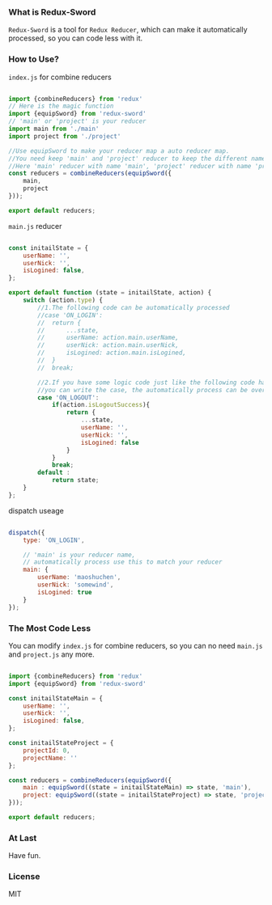 ### What is Redux-Sword

`Redux-Sword` is a tool for `Redux Reducer`, which can make it automatically processed, so you can code less with it.

### How to Use?

`index.js` for combine reducers

```js

import {combineReducers} from 'redux'
// Here is the magic function
import {equipSword} from 'redux-sword'
// 'main' or 'project' is your reducer
import main from './main'
import project from './project'

//Use equipSword to make your reducer map a auto reducer map.
//You need keep 'main' and 'project' reducer to keep the different names.
//Here 'main' reducer with name 'main', 'project' reducer with name 'project', so, it's ok.
const reducers = combineReducers(equipSword({
    main,
    project
}));

export default reducers;

```

`main.js` reducer

```js

const initailState = {
    userName: '',
    userNick: '',
    isLogined: false,
};

export default function (state = initailState, action) {
    switch (action.type) {
    	//1.The following code can be automatically processed
    	//case 'ON_LOGIN':
    	//	return {
    	//		...state,
    	//		userName: action.main.userName,
    	//		userNick: action.main.userNick,
    	//		isLogined: action.main.isLogined,
    	//	}
    	//	break;

    	//2.If you have some logic code just like the following code has 'if(action.isLogoutSuccess)', 
    	//you can write the case, the automatically process can be override.
    	case 'ON_LOGOUT':
    		if(action.isLogoutSuccess){
	    		return {
	    			...state,
	    			userName: '',
	    			userNick: '',
	    			isLogined: false
	    		}
    		}
    		break;
        default :
            return state;
    }
};

```

dispatch useage

```js

dispatch({
	type: 'ON_LOGIN', 

	// 'main' is your reducer name, 
	// automatically process use this to match your reducer
	main: { 
		userName: 'maoshuchen',
		userNick: 'somewind',
		isLogined: true
	}
});

```

### The Most Code Less

You can modify `index.js` for combine reducers, so you can no need `main.js` and `project.js` any more.

```js

import {combineReducers} from 'redux'
import {equipSword} from 'redux-sword'

const initailStateMain = {
    userName: '',
    userNick: '',
    isLogined: false,
};

const initailStateProject = {
    projectId: 0,
    projectName: ''
};

const reducers = combineReducers(equipSword({
    main : equipSword((state = initailStateMain) => state, 'main'),
    project: equipSword((state = initailStateProject) => state, 'project')
}));

export default reducers;

```

### At Last

Have fun.

### License

MIT